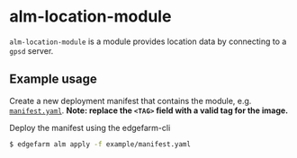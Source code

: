 # alm-location-module

`alm-location-module` is a module provides location data by connecting to a `gpsd` server.

## Example usage
Create a new deployment manifest that contains the module, e.g. [`manifest.yaml`](example/manifest.yaml).
**Note: replace the `<TAG>` field with a valid tag for the image.**

Deploy the manifest using the edgefarm-cli

```sh
$ edgefarm alm apply -f example/manifest.yaml
```
